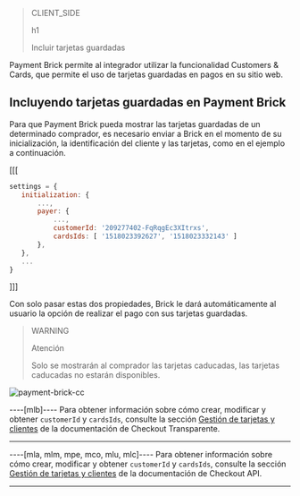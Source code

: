 > CLIENT_SIDE
>
> h1
>
> Incluir tarjetas guardadas

Payment Brick permite al integrador utilizar la funcionalidad Customers & Cards, que permite el uso de tarjetas guardadas en pagos en su sitio web.

## Incluyendo tarjetas guardadas en Payment Brick

Para que Payment Brick pueda mostrar las tarjetas guardadas de un determinado comprador, es necesario enviar a Brick en el momento de su inicialización, la identificación del cliente y las tarjetas, como en el ejemplo a continuación.

[[[
```Javascript
settings = {
   initialization: {
       ...,
       payer: {
           ...,
           customerId: '209277402-FqRqgEc3XItrxs',
           cardsIds: [ '1518023392627', '1518023332143' ]
       },
   },
   ...
}
```
]]]

Con solo pasar estas dos propiedades, Brick le dará automáticamente al usuario la opción de realizar el pago con sus tarjetas guardadas.

> WARNING
>
> Atención
>
> Solo se mostrarán al comprador las tarjetas caducadas, las tarjetas caducadas no estarán disponibles.

![payment-brick-cc](checkout-bricks/payment-brick-cc-es.gif)

----[mlb]----
Para obtener información sobre cómo crear, modificar y obtener `customerId` y `cardsIds`, consulte la sección [Gestión de tarjetas y clientes](/developers/es/docs/checkout-api/customer-management) de la documentación de Checkout Transparente.

------------

----[mla, mlm, mpe, mco, mlu, mlc]---- 
Para obtener información sobre cómo crear, modificar y obtener `customerId` y `cardsIds`, consulte la sección [Gestión de tarjetas y clientes](/developers/es/docs/checkout-api/customer-management) de la documentación de Checkout API.

------------